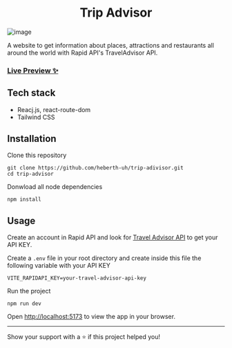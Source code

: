 <div align="center">
  <h1>Trip Advisor</h1>
</div>

![image](https://github.com/user-attachments/assets/126e2b08-a4bc-434b-98d6-9ab5e63da211)

A website to get information about places, attractions and restaurants all around the world with Rapid API's TravelAdvisor API.

### [Live Preview ✨](https://mytrip-advisor.vercel.app/)

## Tech stack

* Reacj.js, react-route-dom
* Tailwind CSS

## Installation

Clone this repository

```
git clone https://github.com/heberth-uh/trip-adivisor.git
cd trip-advisor
```

Donwload all node dependencies

```
npm install
```

## Usage

Create an account in Rapid API and look for [Travel Advisor API](https://rapidapi.com/apidojo/api/travel-advisor) to get your API KEY.

Create a `.env` file in your root directory and create inside this file the following variable with your API KEY

```
VITE_RAPIDAPI_KEY=your-travel-advisor-api-key
```

Run the project

```
npm run dev
```
Open [http://localhost:5173](http://localhost:5173) to view the app in your browser.

---

Show your support with a ⭐ if this project helped you!
